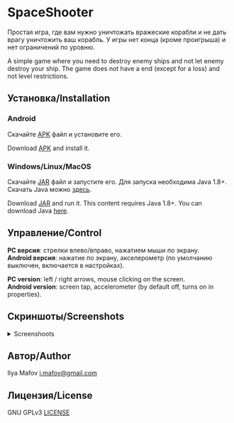 # SpaceShooter

Простая игра, где вам нужно уничтожать вражеские корабли и не дать врагу уничтожить ваш корабль. У игры нет конца (кроме проигрыша) и нет ограничений по уровню.

A simple game where you need to destroy enemy ships and not let enemy destroy your ship. The game does not have a end (except for a loss) and not level restrictions.

## Установка/Installation

### Android

Скачайте [APK](readme/SpaceShooter.apk?raw=true) файл и установите его.

Download [APK](readme/SpaceShooter.apk?raw=true) and install it.

### Windows/Linux/MacOS

Скачайте [JAR](readme/SpaceShooter.jar?raw=true) файл и запустите его. Для запуска необходима Java 1.8+. Скачать Java можно [здесь](https://www.java.com/ru/download/).

Download [JAR](readme/SpaceShooter.jar?raw=true) and run it. This content requires Java 1.8+. You can download Java [here](https://www.java.com/ru/download/).

## Управление/Control

**PC версия**: стрелки влево/вправо, нажатием мыши по экрану.  
**Android версия**: нажатие по экрану, акселерометр (по умолчанию выключен, включается в настройках).  

**PC version**: left / right arrows, mouse clicking on the screen.  
**Android version**: screen tap, accelerometer (by default off, turns on in properties).


## Скриншоты/Screenshots

<details>
  <summary>Screenshoots</summary>

  <img src="readme/SH_mainMenu.jpg" height="600">
  <img src="readme/SH_gameplay.jpg" height="600">
  <img src="readme/SH_gameplay1.jpg" height="600">
</details>

## Автор/Author

Ilya Mafov <i.mafov@gmail.com>

## Лицензия/License

GNU GPLv3 [LICENSE](LICENSE)
